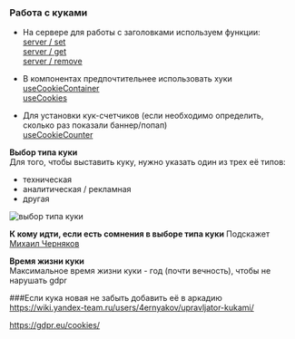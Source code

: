 ### Работа с куками
- На сервере для работы с заголовками используем функции:  
  [server / set](./server/set.ts)  
  [server / get](./server/get.ts)  
  [server / remove](./server/remove.ts)


- В компонентах предпочтительнее использовать хуки  
  [useCookieСontainer](../../hooks/useCookieContainer.ts)  
  [useCookies](../../hooks/useCookies.ts)

- Для установки кук-счетчиков (если необходимо определить, сколько раз показали баннер/попап)  
  [useCookieСounter](../../hooks/useCookieCounter.ts)

**Выбор типа куки**  
Для того, чтобы выставить куку, нужно указать один из трех её типов:
- техническая
- аналитическая / рекламная
- другая

![выбор типа куки](https://s85myt.storage.yandex.net/rjing/U2FsdGVkX18zzutlDz-OrBaIQ7aeVVE7yESXLICGqz6iiyB1jc-fyHO2lPFiEfk4w2EfZMIz2NDOt604sR4xspZfG8nxNcVP-w7LPxT6UVk?ts=0005bcc678a7072b&content_type=image%2fsvg%2bxml&filename=cookieType.svg&disposition=inline&sign=1bbff5c145996c802829ba096892c94fd60b631f1ef99630c5e4923214690370)

**К кому идти, если есть сомнения в выборе типа куки**
Подскажет [Михаил Черняков](https://staff.yandex-team.ru/4ernyakov)

**Время жизни куки**  
Максимальное время жизни куки - год (почти вечность), чтобы не нарушать gdpr

###Если кука новая не забыть добавить её в аркадию
https://wiki.yandex-team.ru/users/4ernyakov/upravljator-kukami/

https://gdpr.eu/cookies/
